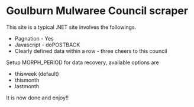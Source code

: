 # Goulburn Mulwaree Council scraper

This site is a typical .NET site involves the followings.
* Pagnation - Yes
* Javascript - doPOSTBACK
* Clearly defined data within a row - three cheers to this council

Setup MORPH_PERIOD for data recovery, available options are
* thisweek (default)
* thismonth
* lastmonth
    
It is now done and enjoy!!

